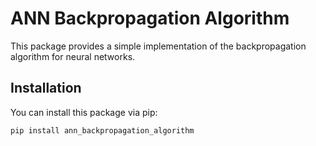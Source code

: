 # ANN Backpropagation Algorithm

This package provides a simple implementation of the backpropagation algorithm for neural networks.

## Installation

You can install this package via pip:

```bash
pip install ann_backpropagation_algorithm
